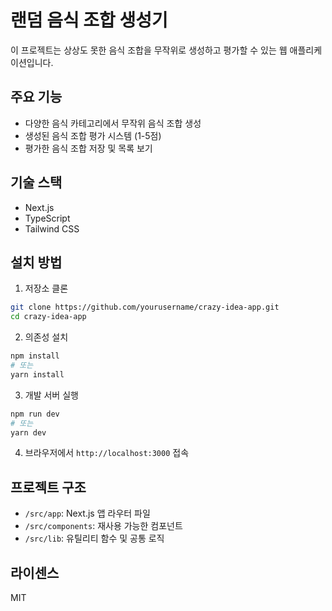 # 랜덤 음식 조합 생성기

이 프로젝트는 상상도 못한 음식 조합을 무작위로 생성하고 평가할 수 있는 웹 애플리케이션입니다.

## 주요 기능

- 다양한 음식 카테고리에서 무작위 음식 조합 생성
- 생성된 음식 조합 평가 시스템 (1-5점)
- 평가한 음식 조합 저장 및 목록 보기

## 기술 스택

- Next.js
- TypeScript
- Tailwind CSS

## 설치 방법

1. 저장소 클론
```bash
git clone https://github.com/yourusername/crazy-idea-app.git
cd crazy-idea-app
```

2. 의존성 설치
```bash
npm install
# 또는
yarn install
```

3. 개발 서버 실행
```bash
npm run dev
# 또는
yarn dev
```

4. 브라우저에서 `http://localhost:3000` 접속

## 프로젝트 구조

- `/src/app`: Next.js 앱 라우터 파일
- `/src/components`: 재사용 가능한 컴포넌트
- `/src/lib`: 유틸리티 함수 및 공통 로직

## 라이센스

MIT 
